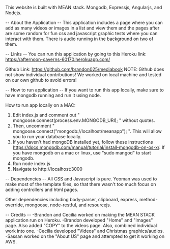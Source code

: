 This website is built with MEAN stack.
Mongodb, Expressjs, Angularjs, and Nodejs.

-- About the Application --
This application includes a page where you can add as many videos or images
in a list and view them and the pages after are some random for 
fun css and javascript graphic tests where you can interact with them.
There is audio running in the background on two of them.

-- Links --
You can run this application by going to this Heroku link:
https://afternoon-caverns-60170.herokuapp.com/

Github Link: 
https://github.com/brandon025/mediabook
NOTE: Github does not show individual contributions! We worked on local machine and tested on our own github to avoid errors!

-- How to run application --
If you want to run this app locally, make sure to have mongodb running
and run it using node.

How to run app locally on a MAC: 
1) Edit index.js and comment out " mongoose.connect(process.env.MONGODB_URI); " without quotes.
2) Then, uncomment " mongoose.connect("mongodb://localhost/meanapp"); ". This will allow you to run your database locally.
3) If you haven't had mongoDB installed yet, follow these instructions https://docs.mongodb.com/manual/tutorial/install-mongodb-on-os-x/. If you have mongodb  on a mac or linux, use "sudo mangod" to start mongodb.
4) Run node index.js
5) Navigate to http://localhost:3000

-- Dependencies --
All CSS and Javascript is pure. 
Yeoman was used to make most of the template files, so that there
wasn't too much focus on adding controllers and html pages.

Other dependencies including body-parser, clipboard, express, method-override, mongoose, node-restful, and resourcejs.

-- Credits --
-Brandon and Cecilia worked on making the MEAN STACK application run on Heroku.
-Brandon developed "Home" and "Images" page. Also added "COPY" to the videos page. Also, combined individual work into one.
-Cecilia developed "Videos" and Christmas graphics/audios.
-Sassan worked on the "About US" page and attempted to get it working on AWS.


